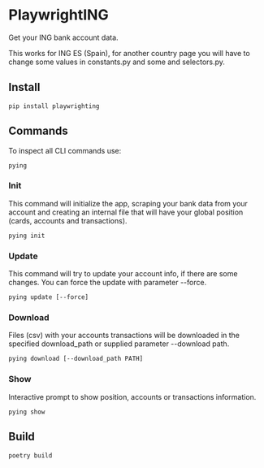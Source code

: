 # PlaywrightING

Get your ING bank account data.

This works for ING ES (Spain), for another country page you will have to change some values in constants.py and some and
selectors.py.

## Install

    pip install playwrighting

## Commands

To inspect all CLI commands use:

    pying

### Init

This command will initialize the app, scraping your bank data from your account and creating an internal file that will
have your global position (cards, accounts and transactions).

    pying init

### Update

This command will try to update your account info, if there are some changes. You can force the update with parameter
--force.

    pying update [--force]

### Download

Files (csv) with your accounts transactions will be downloaded in the specified download_path or supplied parameter
--download path.

    pying download [--download_path PATH]

### Show

Interactive prompt to show position, accounts or transactions information.

    pying show

## Build

    poetry build